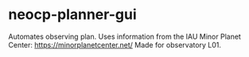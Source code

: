 # neocp-planner-gui

Automates observing plan. Uses information from the IAU Minor Planet Center: <https://minorplanetcenter.net/>
Made for observatory L01.
